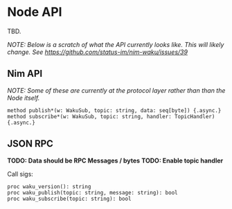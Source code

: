 # Node API

TBD.

*NOTE: Below is a scratch of what the API currently looks like. This will likely change. See https://github.com/status-im/nim-waku/issues/39*

## Nim API

*NOTE: Some of these are currently at the protocol layer rather than than the Node itself.*

```
method publish*(w: WakuSub, topic: string, data: seq[byte]) {.async.}
method subscribe*(w: WakuSub, topic: string, handler: TopicHandler) {.async.}
```

## JSON RPC

**TODO: Data should be RPC Messages / bytes**
**TODO: Enable topic handler**

Call sigs:

```
proc waku_version(): string
proc waku_publish(topic: string, message: string): bool
proc waku_subscribe(topic: string): bool
```

